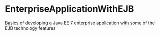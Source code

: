 # EnterpriseApplicationWithEJB
Basics of developing a Java EE 7 enterprise application with some of the EJB technology features
